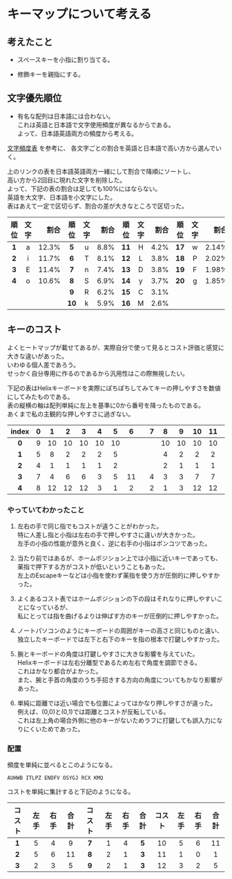 # キーマップについて考える

##  考えたこと

* スペースキーを小指に割り当てる。

* 修飾キーを親指にする。


## 文字優先順位

* 有名な配列は日本語には合わない。  
これは英語と日本語で文字使用頻度が異なるからである。  
よって、日本語英語両方の頻度から考える。  

[文字頻度表](http://www7.plala.or.jp/dvorakjp/hinshutu.htm) を参考に、
各文字ごとの割合を英語と日本語で高い方から選んでいく。  

上のリンクの表を日本語英語両方一緒にして割合で降順にソートし、  
高い方から2回目に現れた文字を削除した。  
よって、下記の表の割合は足しても100%にはならない。  
英語を大文字、日本語を小文字にした。  
表はあえて一定で区切らず、割合の差が大きなところで区切った。

| 順位  | 文字  | 割合  | 順位   | 文字  | 割合 | 順位   | 文字  | 割合 | 順位   | 文字  | 割合  | 順位   | 文字  | 割合   |
| :---: | :---: | ---:  | :---:  | :---: | ---: | :---:  | :---: | ---: | :---:  | :---: | ---:  | :---:  | :---: | ---:   |
| **1** | a     | 12.3% | **5**  | u     | 8.8% | **11** | H     | 4.2% | **17** | w     | 2.14% | **21** | B     | 1.64%  |
| **2** | i     | 11.7% | **6**  | T     | 8.1% | **12** | L     | 3.8% | **18** | P     | 2.02% | **22** | z     | 1.38%  |
| **3** | E     | 11.4% | **7**  | n     | 7.4% | **13** | D     | 3.8% | **19** | F     | 1.98% | **23** | V     | 0.99%  |
| **4** | o     | 10.6% | **8**  | S     | 6.9% | **14** | y     | 3.7% | **20** | g     | 1.85% | **24** | J     | 0.205% |
|       |       |       | **9**  | R     | 6.2% | **15** | C     | 3.1% |        |       |       | **25** | X     | 0.176% |
|       |       |       | **10** | k     | 5.9% | **16** | M     | 2.6% |        |       |       | **26** | Q     | 0.083% |


## キーのコスト

よくヒートマップが載せてあるが、実際自分で使って見るとコスト評価と感覚に大きな違いがあった。  
いわゆる個人差であろう。  
せっかく自分専用に作るのであるから汎用性はこの際無視したい。  

下記の表はHelixキーボードを実際にぽちぽちしてみてキーの押しやすさを数値にしてみたものである。  
表の縦横の軸は配列単純に左上を基準に0から番号を降ったものである。  
あくまで私の主観的な押しやすさに過ぎない。  

| index | 0     | 1     | 2     | 3     | 4     | 5     | 6     |       | 7     | 8     | 9     | 10    | 11    | 12    | 13    |
| :---: | :---: | :---: | :---: | :---: | :---: | :---: | :---: | :---: | :---: | :---: | :---: | :---: | :---: | :---: | :---: |
| **0** | 9     | 10    | 10    | 10    | 10    | 10    |       |       |       | 10    | 10    | 10    | 10    | 10    | 10    |
| **1** | 5     | 8     | 2     | 2     | 2     | 5     |       |       |       | 4     | 2     | 2     | 2     | 7     | 5     |
| **2** | 4     | 1     | 1     | 1     | 1     | 2     |       |       |       | 2     | 1     | 1     | 1     | 2     | 4     |
| **3** | 7     | 4     | 6     | 6     | 3     | 5     | 11    |       | 4     | 3     | 3     | 7     | 7     | 6     | 7     |
| **4** | 8     | 12    | 12    | 12    | 3     | 1     | 2     |       | 2     | 1     | 3     | 12    | 12    | 9     | 8     |


### やっていてわかったこと

1. 左右の手で同じ指でもコストが違うことがわかった。  
特に人差し指と小指は左右の手で押しやすさに違いが大きかった。  
左手の小指の性能が意外と良く、逆に右手の小指はポンコツであった。

1. 当たり前ではあるが、ホームポジション上では小指に近いキーであっても、  
薬指で押下する方がコストが低いということもあった。  
左上のEscapeキーなどは小指を使わず薬指を使う方が圧倒的に押しやすかった。  

1. よくあるコスト表ではホームポジションの下の段はそれなりに押しやすいことになっているが、  
私にとっては指を曲げるよりは伸ばす方のキーが圧倒的に押しやすかった。  

1. ノートパソコンのようにキーボードの周囲がキーの高さと同じものと違い、  
独立したキーボードでは左下と右下のキーを指の根本で打鍵しやすかった。  

1. 腕とキーボードの角度は打鍵しやすさに大きな影響を与えていた。  
Helixキーボードは左右分離型であるため左右で角度を調節できる。  
これはかなり都合がよかった。  
また、腕と手首の角度のうち手招きする方向の角度についてもかなり影響があった。  

1. 単純に距離では近い場合でも位置によってはかなり押しやすさが違った。  
例えば、(0,0)と(0,1)では距離とコストが反転している。  
これは左上角の場合外側に他のキーがないためラフに打鍵しても誤入力になりにくいためであった。


### 配置

頻度を単純に並べるとこのようになる。

```
AUHWB ITLPZ ENDFV OSYGJ RCX KMQ
```

コストを単純に集計すると下記のようになる。

| コスト | 左手  | 右手  | 合計  | コスト | 左手  | 右手  | 合計  | コスト | 左手  | 右手  | 合計  |
| :---:  | :---: | :---: | :---: | :---:  | :---: | :---: | :---: | :---:  | :---: | :---: | :---: |
| **1**  | 5     | 4     | 9     | **7**  | 1     | 4     | **5** | 10     | 5     | 6     | 11    |
| **2**  | 5     | 6     | 11    | **8**  | 2     | 1     | **3** | 11     | 1     | 0     | 1     |
| **3**  | 2     | 3     | 5     | **9**  | 2     | 1     | **3** | 12     | 3     | 2     | 5     |




